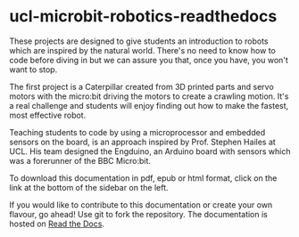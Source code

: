 # ucl-microbit-robotics-readthedocs
These projects are designed to give students an introduction to robots which are inspired by the natural world. There's no need to know how to code before diving in but we can assure you that, once you have, you won't want to stop.  

The first project is a Caterpillar created from 3D printed parts and servo motors with the micro:bit driving the motors to create a crawling motion. It's a real challenge and students will enjoy finding out how to make the fastest, most effective robot.  

Teaching students to code by using a microprocessor and embedded sensors on the board, is an approach inspired by Prof. Stephen Hailes at UCL. His team designed the Engduino, an Arduino board with sensors which was a forerunner of the BBC Micro:bit.

To download this documentation in pdf, epub or html format, click on the link at the bottom of the sidebar on the left.

If you would like to contribute to this documentation or create your own flavour, go ahead! Use git to fork the repository. The documentation is hosted on <a href="https://readthedocs.org">Read the Docs</a>.
